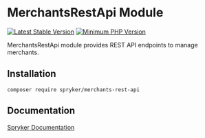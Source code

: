 # MerchantsRestApi Module
[![Latest Stable Version](https://poser.pugx.org/spryker/merchants-rest-api/v/stable.svg)](https://packagist.org/packages/spryker/merchants-rest-api)
[![Minimum PHP Version](https://img.shields.io/badge/php-%3E%3D%207.4-8892BF.svg)](https://php.net/)

MerchantsRestApi module provides REST API endpoints to manage merchants.

## Installation

```
composer require spryker/merchants-rest-api
```

## Documentation

[Spryker Documentation](https://academy.spryker.com/developing_with_spryker/module_guide/modules.html)
